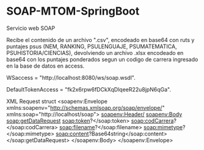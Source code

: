 # SOAP-MTOM-SpringBoot

Servicio web SOAP

Recibe el contenido de un archivo ".csv", encodeado en base64 con ruts y puntajes psus (NEM, RANKING, PSULENGUAJE, PSUMATEMATICA, PSUHISTORIA/CIENCIAS), devolviendo un archivo .xlsx encodeado en base64 con los puntajes ponderados segun un codigo de carrera ingresado en la base de datos en access.

WSaccess = "http://localhost:8080/ws/soap.wsdl".

DefaultTokenAccess = "fk2x6rpw6fDCkXqDlqeeR22u8jpN6qGa".

XML Request struct
<soapenv:Envelope xmlns:soapenv="http://schemas.xmlsoap.org/soap/envelope/" xmlns:soap="http://localhost/soap">
   <soapenv:Header/>
   <soapenv:Body>
      <soap:getDataRequest>
         <soap:token>?</soap:token>
         <soap:codCarrera>?</soap:codCarrera>
         <soap:filename>?</soap:filename>
         <soap:mimetype>?</soap:mimetype>
         <soap:content>?Base64string</soap:content>
      </soap:getDataRequest>
   </soapenv:Body>
</soapenv:Envelope>
